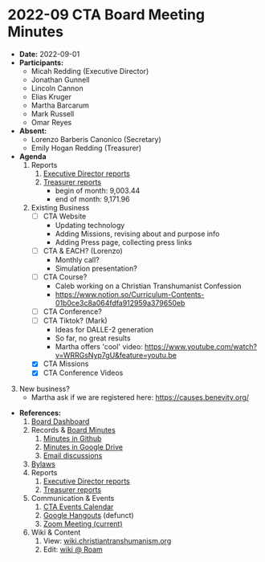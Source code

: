 # 2022-09 CTA Board Meeting Minutes

- **Date:** 2022-09-01
- **Participants:**
    - Micah Redding (Executive Director)
    - Jonathan Gunnell
    - Lincoln Cannon
    - Elias Kruger
    - Martha Barcarum
    - Mark Russell
    - Omar Reyes
- **Absent:**
    - Lorenzo Barberis Canonico (Secretary)
    - Emily Hogan Redding (Treasurer)
- **Agenda**
    1. Reports
        1. [Executive Director reports](https://www.christiantranshumanism.org/reports/membership)
        2. [Treasurer reports](https://www.christiantranshumanism.org/reports/treasurer)
            - begin of month: 9,003.44
            - end of month: 9,171.96
    2. Existing Business
        - [ ] CTA Website
            - Updating technology
            - Adding Missions, revising about and purpose info
            - Adding Press page, collecting press links
        - [ ] CTA & EACH? (Lorenzo)
            - Monthly call?
            - Simulation presentation?
        - [ ] CTA Course?
            - Caleb working on a Christian Transhumanist Confession
            - https://www.notion.so/Curriculum-Contents-01b0ce3c8a064fdfa912959a379650eb
        - [ ] CTA Conference?
        - [ ] CTA Tiktok? (Mark) 
            - Ideas for DALLE-2 generation
            - So far, no great results
            - Martha offers 'cool' video: https://www.youtube.com/watch?v=WRRGsNyp7gU&feature=youtu.be
        - [x] CTA Missions
        - [x] CTA Conference Videos
3. New business?
    - Martha ask if we are registered here: https://causes.benevity.org/
- **References:** 
    1. [Board Dashboard](https://github.com/christian-transhumanism/board/blob/main/board.md) 
    2. Records & [Board Minutes](https://github.com/christian-transhumanism/board)
        1. [Minutes in Github](https://github.com/christian-transhumanism/board)
        2. [Minutes in Google Drive](https://drive.google.com/open?id=0B7GmjSbYZdUdZHlmYzZkS0VYOUE)
        3. [Email discussions](https://groups.google.com/forum/#!forum/board-of-the-cta)
    3. [Bylaws](https://github.com/christian-transhumanism/bylaws)
    4. Reports
        1. [Executive Director reports](https://www.christiantranshumanism.org/reports/membership)
        2. [Treasurer reports](https://www.christiantranshumanism.org/reports/treasurer)
    5. Communication & Events
        1. [CTA Events Calendar](https://www.christiantranshumanism.org/calendar)
        2. [Google Hangouts](https://meet.google.com/vbv-ztvv-icw) (defunct)
        3. [Zoom Meeting (current)](https://www.christiantranshumanism.org/zoom)
    6. Wiki & Content
        1. View: [wiki.christiantranshumanism.org](https://wiki.christiantranshumanism.org)
        2. Edit: [wiki @ Roam](https://roamresearch.com/#/app/christiantranshumanism)





